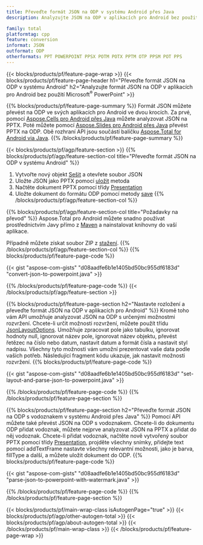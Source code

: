 ```yaml
---
title: Převeďte formát JSON na ODP v systému Android přes Java
description: Analyzujte JSON na ODP v aplikacích pro Android bez použití Microsoft PowerPoint

family: total
platformtag: cpp
feature: conversion
informat: JSON
outformat: ODP
otherformats: PPT POWERPOINT PPSX POTM POTX PPTM OTP PPSM POT PPS
---
```

{{< blocks/products/pf/feature-page-wrap >}}
{{< blocks/products/pf/feature-page-header h1="Převeďte formát JSON na ODP v systému Android" h2="Analyzujte formát JSON na ODP v aplikacích pro Android bez použití Microsoft<sup>&reg;</sup> PowerPoint" >}}

{{% blocks/products/pf/feature-page-summary %}}
Formát JSON můžete převést na ODP ve svých aplikacích pro Android ve dvou krocích. Za prvé, pomocí [Aspose.Cells pro Android přes Java](https://products.aspose.com/cells/android-java/) můžete analyzovat JSON na PPTX. Poté můžete pomocí [Aspose.Slides pro Android přes Java](https://products.aspose.com/slides/android-java/) převést PPTX na ODP. Obě rozhraní API jsou součástí balíčku [Aspose.Total for Android via Java](https://products.aspose.com/total/android-java/). 
{{% /blocks/products/pf/feature-page-summary  %}}

{{< blocks/products/pf/agp/feature-section >}}
{{% blocks/products/pf/agp/feature-section-col title="Převeďte formát JSON na ODP v systému Android" %}}
1. Vytvořte nový objekt [Sešit](https://reference.aspose.com/cells/java/com.aspose.cells/Workbook) a otevřete soubor JSON
2. Uložte JSON jako PPTX pomocí [uložit](https://reference.aspose.com/cells/java/com.aspose.cells/workbook#save(java.lang.String,%20com.aspose.cells.SaveOptions) ) metoda
3. Načtěte dokument PPTX pomocí třídy [Presentation](https://reference.aspose.com/slides/java/com.aspose.slides/Presentation)
4. Uložte dokument do formátu ODP pomocí metody [save](https://reference.aspose.com/slides/java/com.aspose.slides/Presentation#save-java.lang.String-int-)
{{% /blocks/products/pf/agp/feature-section-col %}}

{{% blocks/products/pf/agp/feature-section-col title="Požadavky na převod" %}}
Aspose.Total pro Android můžete snadno používat prostřednictvím Javy přímo z [Maven](https://releases.aspose.com/total/java/) a nainstalovat knihovny do vaší aplikace.

Případně můžete získat soubor ZIP z [stažení](https://releases.aspose.comtotal/androidjava).
{{% /blocks/products/pf/agp/feature-section-col %}}
{{% blocks/products/pf/feature-page-code %}}

{{< gist "aspose-com-gists" "d08aadfe6b1e1405bd50bc955df6183d" "convert-json-to-powerpoint.java" >}}



{{% /blocks/products/pf/feature-page-code %}}
{{< /blocks/products/pf/agp/feature-section >}}

{{% blocks/products/pf/feature-page-section  h2="Nastavte rozložení a převeďte formát JSON na ODP v aplikacích pro Android" %}}
Kromě toho vám API umožňuje analyzovat JSON na ODP s určenými možnostmi rozvržení. Chcete-li určit možnosti rozvržení, můžete použít třídu [JsonLayoutOptions](https://reference.aspose.com/cells/java/com.aspose.cells/jsonlayoutoptions). Umožňuje zpracovat pole jako tabulku, ignorovat hodnoty null, ignorovat název pole, ignorovat název objektu, převést řetězec na číslo nebo datum, nastavit datum a formát čísla a nastavit styl nadpisu. Všechny tyto možnosti vám umožní prezentovat vaše data podle vašich potřeb. Následující fragment kódu ukazuje, jak nastavit možnosti rozvržení.
{{% blocks/products/pf/feature-page-code %}}

{{< gist "aspose-com-gists" "d08aadfe6b1e1405bd50bc955df6183d" "set-layout-and-parse-json-to-powerpoint.java" >}}

{{% /blocks/products/pf/feature-page-code  %}}
{{% /blocks/products/pf/feature-page-section %}}

{{% blocks/products/pf/feature-page-section  h2="Převeďte formát JSON na ODP s vodoznakem v systému Android přes Java" %}}
Pomocí API můžete také převést JSON na ODP s vodoznakem. Chcete-li do dokumentu ODP přidat vodoznak, můžete nejprve analyzovat JSON na PPTX a přidat do něj vodoznak. Chcete-li přidat vodoznak, načtěte nově vytvořený soubor PPTX pomocí třídy [Presentation](https://reference.aspose.com/slides/java/com.aspose.slides/Presentation), projděte všechny snímky, přidejte text pomocí addTextFrame nastavte všechny relevantní možnosti, jako je barva, fillType a další, a můžete uložit dokument do ODP.
{{% blocks/products/pf/feature-page-code %}}

{{< gist "aspose-com-gists" "d08aadfe6b1e1405bd50bc955df6183d" "parse-json-to-powerpoint-with-watermark.java" >}}

{{% /blocks/products/pf/feature-page-code  %}}
{{% /blocks/products/pf/feature-page-section %}}

{{< blocks/products/pf/main-wrap-class isAutogenPage="true" >}}
{{< blocks/products/pf/agp/other-autogen-total >}}
{{< blocks/products/pf/agp/about-autogen-total >}}
{{< /blocks/products/pf/main-wrap-class >}}
{{< /blocks/products/pf/feature-page-wrap >}}